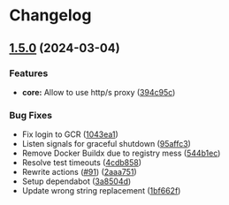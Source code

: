 # Changelog

## [1.5.0](https://github.com/time-is-ltd/pseudonymization-service/compare/v1.4.5...v1.5.0) (2024-03-04)


### Features

* **core:** Allow to use http/s proxy ([394c95c](https://github.com/time-is-ltd/pseudonymization-service/commit/394c95c89b3aaa420227e0fafce1a35507da3ef3))


### Bug Fixes

* Fix login to GCR ([1043ea1](https://github.com/time-is-ltd/pseudonymization-service/commit/1043ea1e7ca5ec5e4b9cd5f78025e6d33144fd13))
* Listen signals for graceful shutdown ([95affc3](https://github.com/time-is-ltd/pseudonymization-service/commit/95affc33f43349c2648860845e74ca05829ac932))
* Remove Docker Buildx due to registry mess ([544b1ec](https://github.com/time-is-ltd/pseudonymization-service/commit/544b1eccc91b1777c9ece731454ed4a776539d58))
* Resolve test timeouts ([4cdb858](https://github.com/time-is-ltd/pseudonymization-service/commit/4cdb858ff9c1f539cb168c1a32081a34bee6eec3))
* Rewrite actions ([#91](https://github.com/time-is-ltd/pseudonymization-service/issues/91)) ([2aaa751](https://github.com/time-is-ltd/pseudonymization-service/commit/2aaa7514d7b295c939561a861c8b7b3410b8d639))
* Setup dependabot ([3a8504d](https://github.com/time-is-ltd/pseudonymization-service/commit/3a8504d02a62d624723bd2081afe320b9c3d4a97))
* Update wrong string replacement ([1bf662f](https://github.com/time-is-ltd/pseudonymization-service/commit/1bf662f2d667e1feaddaaa17d8cb4f1708fe5e2d))
